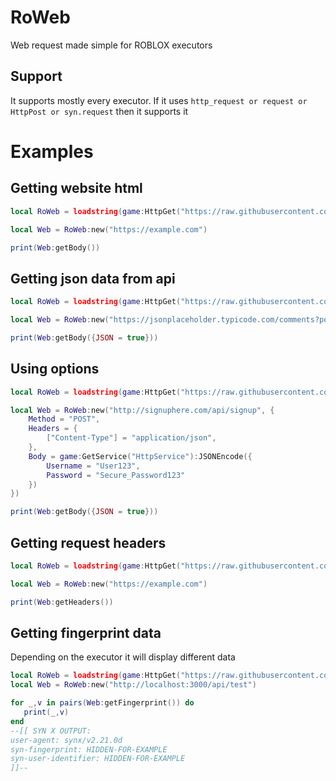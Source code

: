 # RoWeb
Web request made simple for ROBLOX executors

## Support
It supports mostly every executor. If it uses ``http_request or request or HttpPost or syn.request`` then it supports it


# Examples
## Getting website html
```lua
local RoWeb = loadstring(game:HttpGet("https://raw.githubusercontent.com/RiseValco/RoWeb/main/roweb.lua", true))()

local Web = RoWeb:new("https://example.com")

print(Web:getBody())
```

## Getting json data from api
```lua
local RoWeb = loadstring(game:HttpGet("https://raw.githubusercontent.com/RiseValco/RoWeb/main/roweb.lua", true))()

local Web = RoWeb:new("https://jsonplaceholder.typicode.com/comments?postId=1")

print(Web:getBody({JSON = true}))
```

## Using options
```lua
local RoWeb = loadstring(game:HttpGet("https://raw.githubusercontent.com/RiseValco/RoWeb/main/roweb.lua", true))()

local Web = RoWeb:new("http://signuphere.com/api/signup", {
    Method = "POST",
    Headers = {
        ["Content-Type"] = "application/json",
    },
    Body = game:GetService("HttpService"):JSONEncode({
        Username = "User123",
        Password = "Secure_Password123"
    })
})

print(Web:getBody({JSON = true}))
```

## Getting request headers
```lua
local RoWeb = loadstring(game:HttpGet("https://raw.githubusercontent.com/RiseValco/RoWeb/main/roweb.lua", true))()

local Web = RoWeb:new("https://example.com")

print(Web:getHeaders())
```

## Getting fingerprint data
Depending on the executor it will display different data
```lua
local RoWeb = loadstring(game:HttpGet("https://raw.githubusercontent.com/RiseValco/RoWeb/main/roweb.lua", true))()
local Web = RoWeb:new("http://localhost:3000/api/test")

for _,v in pairs(Web:getFingerprint()) do
   print(_,v) 
end
--[[ SYN X OUTPUT: 
user-agent: synx/v2.21.0d
syn-fingerprint: HIDDEN-FOR-EXAMPLE
syn-user-identifier: HIDDEN-FOR-EXAMPLE
]]--
```


